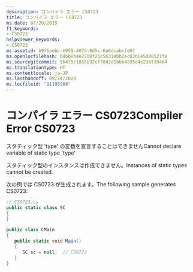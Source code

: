 ```yaml
---
description: コンパイラ エラー CS0723
title: コンパイラ エラー CS0723
ms.date: 07/20/2015
f1_keywords:
- CS0723
helpviewer_keywords:
- CS0723
ms.assetid: b9f6aebc-e959-407d-8d5c-6a6dcabcfe0f
ms.openlocfilehash: b4bb8b4e2700f21c56314bb2ec83b6e5d88521fe
ms.sourcegitcommit: 5b475c1855b32cf78d2d1bbb4295e4c236f39464
ms.translationtype: HT
ms.contentlocale: ja-JP
ms.lasthandoff: 09/24/2020
ms.locfileid: "91195988"
---
```

# <a name="compiler-error-cs0723"></a><span data-ttu-id="f08f1-103">コンパイラ エラー CS0723</span><span class="sxs-lookup"><span data-stu-id="f08f1-103">Compiler Error CS0723</span></span>

<span data-ttu-id="f08f1-104">スタティック型 'type' の変数を宣言することはできません</span><span class="sxs-lookup"><span data-stu-id="f08f1-104">Cannot declare variable of static type 'type'</span></span>  
  
 <span data-ttu-id="f08f1-105">スタティック型のインスタンスは作成できません。</span><span class="sxs-lookup"><span data-stu-id="f08f1-105">Instances of static types cannot be created.</span></span>  
  
 <span data-ttu-id="f08f1-106">次の例では CS0723 が生成されます。</span><span class="sxs-lookup"><span data-stu-id="f08f1-106">The following sample generates CS0723:</span></span>  
  
```csharp  
// CS0723.cs  
public static class SC  
{  
}  
  
public class CMain  
{  
   public static void Main()  
   {  
      SC sc = null;  // CS0723  
   }  
}  
```
